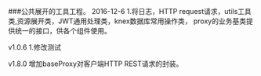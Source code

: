 ###公共展开的工具工程。
2016-12-6 
   1.将日志，HTTP request请求，utils工具类,资源展开类，JWT通用处理类，knex数据库常用操作类，
   proxy的业务基类提供统一的接口，供各个组件使用。

v1.0.6
    1.修改测试

v1.8.0    增加baseProxy对客户端HTTP REST请求的封装。